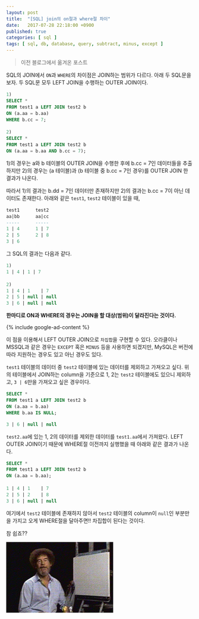 ```yaml
---
layout: post
title:  "[SQL] join의 on절과 where절 차이"
date:   2017-07-28 22:18:00 +0900
published: true
categories: [ sql ]
tags: [ sql, db, database, query, subtract, minus, except ]
---
```


> 이전 블로그에서 옮겨온 포스트

SQL의 JOIN에서 `ON`과 `WHERE`의 차이점은 JOIN하는 범위가 다르다.
아래 두 SQL문을 보자. 두 SQL문 모두 LEFT JOIN을 수행하는 OUTER JOIN이다.

```sql
1)
SELECT *
FROM test1 a LEFT JOIN test2 b
ON (a.aa = b.aa)
WHERE b.cc = 7;

2)
SELECT *
FROM test1 a LEFT JOIN test2 b
ON (a.aa = b.aa AND b.cc = 7);
```

1)의 경우는 a와 b 테이블의 OUTER JOIN을 수행한 후에 b.cc = 7인 데이터들을 추출하지만
2)의 경우는 (a 테이블)과 (b 테이블 중 b.cc = 7인 경우)를 OUTER JOIN 한 결과가 나온다.

따라서 1)의 결과는 b.dd = 7인 데이터만 존재하지만 2)의 결과는 b.cc = 7이 아닌 데이터도 존재한다. 아래와 같은 `test1`, `test2` 테이블이 있을 때,

```sql
test1      test2
aa|bb      aa|cc
-----      -----
1 | 4      1 | 7
2 | 5      2 | 8
3 | 6
```

그 SQL의 결과는 다음과 같다.

```sql
1)
1 | 4 | 1 | 7

2)
1 | 4 | 1    | 7
2 | 5 | null | null
3 | 6 | null | null
```

**한마디로 ON과 WHERE의 경우는 JOIN을 할 대상(범위)이 달라진다는 것이다.**

{% include google-ad-content %}

이 점을 이용해서 LEFT OUTER JOIN으로 `차집합`을 구현할 수 있다. 오라클이나 MSSQL과 같은 경우는 `EXCEPT` 혹은 `MINUS` 등을 사용하면 되겠지만, MySQL은 버전에 따라 지원하는 경우도 있고 아닌 경우도 있다.

`test1` 테이블의 데이터 중 `test2` 테이블에 있는 데이터를 제외하고 가져오고 싶다. 위의 테이블에서 JOIN하는 column을 기준으로 1, 2는 `test2` 테이블에도 있으니 제외하고, `3 | 6`만을 가져오고 싶은 경우이다.

```sql
SELECT *
FROM test1 a LEFT JOIN test2 b
ON (a.aa = b.aa)
WHERE b.aa IS NULL;
```

```sql
3 | 6 | null | null
```

`test2.aa`에 있는 1, 2의 데이터를 제외한 데이터를 `test1.aa`에서 가져왔다. LEFT OUTER JOIN이기 때문에 WHERE절 이전까지 실행했을 때 아래와 같은 결과가 나온다.

```sql
SELECT *
FROM test1 a LEFT JOIN test2 b
ON (a.aa = b.aa);

1 | 4 | 1    | 7
2 | 5 | 2    | 8
3 | 6 | null | null
```

여기에서 `test2` 테이블에 존재하지 않아서 `test2` 테이블의 column이 `null`인 부분만을 가지고 오게 WHERE절을 달아주면!! 차집합이 된다는 것이다.

참 쉽죠??

![밥아저씨 - 참 쉽죠??](/assets/img/2017-07-28-sql-join-on-vs-where.gif)
